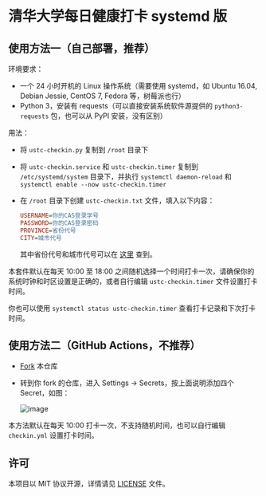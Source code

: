 # 清华大学每日健康打卡 systemd 版

## 使用方法一（自己部署，推荐）

环境要求：

- 一个 24 小时开机的 Linux 操作系统（需要使用 systemd，如 Ubuntu 16.04, Debian Jessie, CentOS 7, Fedora 等，树莓派也行）
- Python 3，安装有 requests（可以直接安装系统软件源提供的 `python3-requests` 包，也可以从 PyPI 安装，没有区别）

用法：

- 将 `ustc-checkin.py` 复制到 `/root` 目录下
- 将 `ustc-checkin.service` 和 `ustc-checkin.timer` 复制到 `/etc/systemd/system` 目录下，并执行 `systemctl daemon-reload` 和 `systemctl enable --now ustc-checkin.timer`
- 在 `/root` 目录下创建 `ustc-checkin.txt` 文件，填入以下内容：

    ```ini
    USERNAME=你的CAS登录学号
    PASSWORD=你的CAS登录密码
    PROVINCE=省份代号
    CITY=城市代号
    ```

    其中省份代号和城市代号可以在 [这里](http://www.tcmap.com.cn/list/daima_list.html) 查到。

本套件默认在每天 10:00 至 18:00 之间随机选择一个时间打卡一次，请确保你的系统时钟和时区设置是正确的，或者自行编辑 `ustc-checkin.timer` 文件设置打卡时间。

你也可以使用 `systemctl status ustc-checkin.timer` 查看打卡记录和下次打卡时间。

## 使用方法二（GitHub Actions，不推荐）

- [Fork](https://github.com/iBug/ustc-checkin/fork) 本仓库
- 转到你 fork 的仓库，进入 Settings → Secrets，按上面说明添加四个 Secret，如图：

    ![image](https://user-images.githubusercontent.com/7273074/82295949-0fcde880-99e3-11ea-956b-fddbd003c3bc.png)

本方法默认在每天 10:00 打卡一次，不支持随机时间，也可以自行编辑 `checkin.yml` 设置打卡时间。

## 许可

本项目以 MIT 协议开源，详情请见 [LICENSE](LICENSE) 文件。
